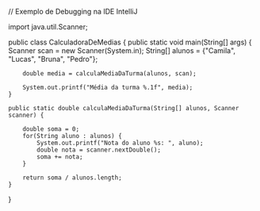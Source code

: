 
// Exemplo de Debugging na IDE IntelliJ

import java.util.Scanner;

public class CalculadoraDeMedias {
    public static void main(String[] args) {
        Scanner scan = new Scanner(System.in);
        String[] alunos = {"Camila", "Lucas", "Bruna", "Pedro"};

        double media = calculaMediaDaTurma(alunos, scan);

        System.out.printf("Média da turma %.1f", media);
    }

    public static double calculaMediaDaTurma(String[] alunos, Scanner scanner) {

        double soma = 0;
        for(String aluno : alunos) {
            System.out.printf("Nota do aluno %s: ", aluno);
            double nota = scanner.nextDouble();
            soma += nota;
        }

        return soma / alunos.length;
    }

}

